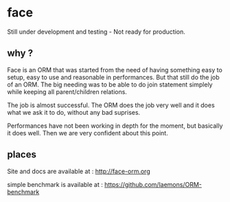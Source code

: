 face
====

Still under development and testing - Not ready for production.

why ?
--------

Face is an ORM that was started from the need of having something easy to setup,
easy to use and reasonable in performances. But that still do the job of an ORM. 
The big needing was to be able to do join statement simplely while keeping all parent/children relations.

The job is almost successful. The ORM does the job very well 
and it does what we ask it to do, without any bad suprises.

Performances have not been working in depth for the moment, but basically it does well.
Then we are very confident about this point.


places
--------

Site and docs are available at : http://face-orm.org

simple benchmark is available at : https://github.com/laemons/ORM-benchmark
